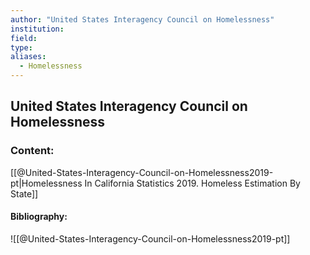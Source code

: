 ```yaml
---
author: "United States Interagency Council on Homelessness"
institution:
field:
type:
aliases:
  - Homelessness
---
```


## United States Interagency Council on Homelessness

### Content:
[[@United-States-Interagency-Council-on-Homelessness2019-pt|Homelessness In California Statistics 2019. Homeless Estimation By State]]

#### Bibliography:

![[@United-States-Interagency-Council-on-Homelessness2019-pt]]